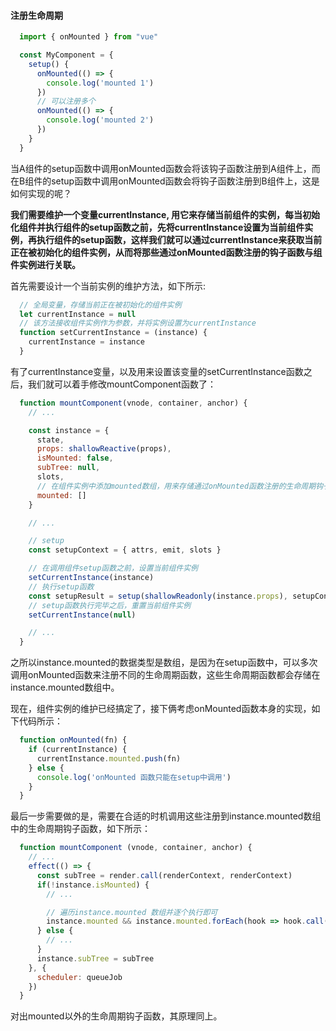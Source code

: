 #### 注册生命周期

```js
  import { onMounted } from "vue"

  const MyComponent = {
    setup() {
      onMounted(() => {
        console.log('mounted 1')
      })
      // 可以注册多个
      onMounted(() => {
        console.log('mounted 2')
      })
    }
  }
```
当A组件的setup函数中调用onMounted函数会将该钩子函数注册到A组件上，而在B组件的setup函数中调用onMounted函数会将钩子函数注册到B组件上，这是如何实现的呢？

__我们需要维护一个变量currentInstance, 用它来存储当前组件的实例，每当初始化组件并执行组件的setup函数之前，先将currentInstance设置为当前组件实例，再执行组件的setup函数，这样我们就可以通过currentInstance来获取当前正在被初始化的组件实例，从而将那些通过onMounted函数注册的钩子函数与组件实例进行关联。__

首先需要设计一个当前实例的维护方法，如下所示:

```js
  // 全局变量，存储当前正在被初始化的组件实例
  let currentInstance = null
  // 该方法接收组件实例作为参数，并将实例设置为currentInstance
  function setCurrentInstance = (instance) {
    currentInstance = instance
  }
```

有了currentInstance变量，以及用来设置该变量的setCurrentInstance函数之后，我们就可以着手修改mountComponent函数了：

```js
  function mountComponent(vnode, container, anchor) {
    // ...

    const instance = {
      state,
      props: shallowReactive(props),
      isMounted: false,
      subTree: null,
      slots,
      // 在组件实例中添加mounted数组，用来存储通过onMounted函数注册的生命周期钩子函数
      mounted: []
    }

    // ...

    // setup
    const setupContext = { attrs, emit, slots }

    // 在调用组件setup函数之前，设置当前组件实例
    setCurrentInstance(instance)
    // 执行setup函数
    const setupResult = setup(shallowReadonly(instance.props), setupContext)
    // setup函数执行完毕之后，重置当前组件实例
    setCurrentInstance(null)

    // ...
  }
```

之所以instance.mounted的数据类型是数组，是因为在setup函数中，可以多次调用onMounted函数来注册不同的生命周期函数，这些生命周期函数都会存储在instance.mounted数组中。

现在，组件实例的维护已经搞定了，接下俩考虑onMounted函数本身的实现，如下代码所示：

```js
  function onMounted(fn) {
    if (currentInstance) {
      currentInstance.mounted.push(fn)
    } else {
      console.log('onMounted 函数只能在setup中调用')
    }
  }
```

最后一步需要做的是，需要在合适的时机调用这些注册到instance.mounted数组中的生命周期钩子函数，如下所示：

```js
  function mountComponent (vnode, container, anchor) {
    // ...
    effect(() => {
      const subTree = render.call(renderContext, renderContext)
      if(!instance.isMounted) {
        // ...

        // 遍历instance.mounted 数组并逐个执行即可
        instance.mounted && instance.mounted.forEach(hook => hook.call(renderContext))
      } else {
        // ...
      }
      instance.subTree = subTree
    }, {
      scheduler: queueJob
    })
  }
```

对出mounted以外的生命周期钩子函数，其原理同上。